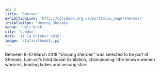 ```yaml
---
id: 2
title: 'Sheroes'
exhibitionLink: 'http://uglyduck.org.uk/portfolio_page/sheroes/'
installation: 'Unsung Sheroes'
venue: 'Ugly Duck'
city: 'London'
date: '11-14 October 2018'
image: 'static/thumb1.jpg'
---
```


Between 8-10 March 2018 “Unsung sheroes” was selected to be part of Sheroes,
Lon-art’s third Social Exhibition, championing little-known women warriors,
leading ladies and unsung stars.